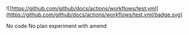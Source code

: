 ![[https://github.com/github/docs/actions/workflows/test.yml](https://github.com/github/docs/actions/workflows/test.yml/badge.svg)

No code No plan
experiment with amend
